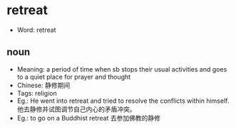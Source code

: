 # retreat

- Word: retreat

## noun

- Meaning: a period of time when sb stops their usual activities and goes to a quiet place for prayer and thought
- Chinese: 静修期间
- Tags: religion
- Eg.: He went into retreat and tried to resolve the conflicts within himself. 他去静修并试图调节自己内心的矛盾冲突。
- Eg.: to go on a Buddhist retreat 去参加佛教的静修

